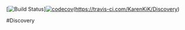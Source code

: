 [![Build Status](https://travis-ci.com/KarenKiK/Discovery.svg?branch=master)][![codecov](https://codecov.io/gh/KarenKiK/Discovery/branch/master/graph/badge.svg)](https://codecov.io/gh/KarenKiK/Discovery)(https://travis-ci.com/KarenKiK/Discovery)

#Discovery